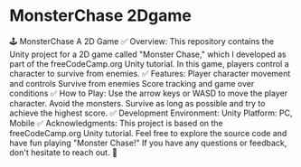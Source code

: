 # MonsterChase 2Dgame
 🕹 MonsterChase A 2D Game  ✅ Overview: This repository contains the Unity project for a 2D game called "Monster Chase," which I developed as part of the freeCodeCamp.org Unity tutorial. In this game, players control a character to survive from enemies.  ✅ Features:  Player character movement and controls Survive from enemies Score tracking and game over conditions ✅ How to Play:  Use the arrow keys or WASD to move the player character. Avoid the monsters. Survive as long as possible and try to achieve the highest score. ✅ Development Environment:  Unity Platform: PC, Mobile ✅ Acknowledgments:  This project is based on the freeCodeCamp.org Unity tutorial. Feel free to explore the source code and have fun playing "Monster Chase!" If you have any questions or feedback, don't hesitate to reach out. 🤗
